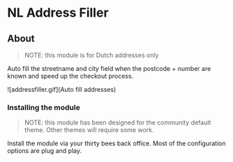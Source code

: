 # NL Address Filler

## About

> NOTE: this module is for Dutch addresses only

Auto fill the streetname and city field when the postcode + number are known and speed up the checkout process.

![addressfiller.gif](Auto fill addresses)

### Installing the module

> NOTE: this module has been designed for the community default theme. Other themes will require some work.

Install the module via your thirty bees back office. Most of the configuration options are plug and play.
